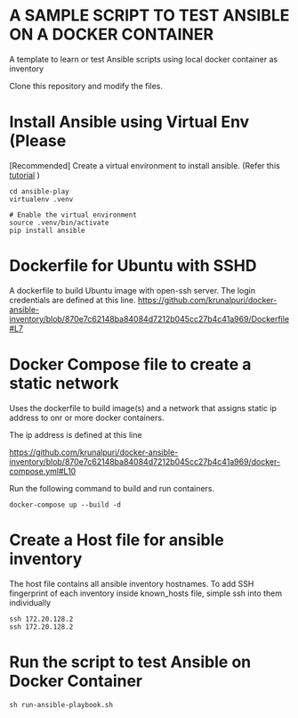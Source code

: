 # A SAMPLE SCRIPT TO TEST ANSIBLE ON A DOCKER CONTAINER
A template to learn or test Ansible scripts using local docker container as inventory

Clone this repository and modify the files.

# Install Ansible using Virtual Env (Please
[Recommended] Create a virtual environment to install ansible. 
(Refer this [tutorial](https://serversforhackers.com/c/an-ansible2-tutorial) )
```
cd ansible-play
virtualenv .venv 

# Enable the virtual environment
source .venv/bin/activate
pip install ansible
```

# Dockerfile for Ubuntu with SSHD
A dockerfile to build Ubuntu image with open-ssh server. The login credentials are defined at this line.
https://github.com/krunalpuri/docker-ansible-inventory/blob/870e7c62148ba84084d7212b045cc27b4c41a969/Dockerfile#L7

# Docker Compose file to create a static network
Uses the dockerfile to build image(s) and a network that assigns static ip address to onr or more docker containers.

The ip address is defined at this line

https://github.com/krunalpuri/docker-ansible-inventory/blob/870e7c62148ba84084d7212b045cc27b4c41a969/docker-compose.yml#L10

Run the following command to build and run containers.
```
docker-compose up --build -d
```

# Create a Host file for ansible inventory
The host file contains all ansible inventory hostnames.
To add SSH fingerprint of each inventory inside known_hosts file, simple ssh into them individually
```
ssh 172.20.128.2
ssh 172.20.128.2
```

# Run the script to test Ansible on Docker Container
```
sh run-ansible-playbook.sh
 ```




